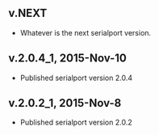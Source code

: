 ## v.NEXT

* Whatever is the next serialport version.

## v.2.0.4_1, 2015-Nov-10

* Published serialport version 2.0.4

## v.2.0.2_1, 2015-Nov-8

* Published serialport version 2.0.2
